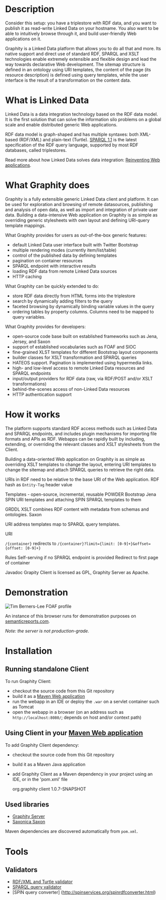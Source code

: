 Description
===========

Consider this setup: you have a triplestore with RDF data, and you want to publish it as read-write Linked Data
on your hostname. You also want to be able to intuitively browse through it, and build user-friendly Web
applications on it.

Graphity is a Linked Data platform that allows you to do all that and more. Its native support and direct use of
standard RDF, SPARQL and XSLT technologies enable extremely extensible and flexible design and lead the way
towards declarative Web development.
The sitemap structure is defined in an ontology using URI templates, the content of the page (its resource
description) is defined using query templates, while the user interface is the result of a transformation on the
content data.

What is Linked Data
===================

Linked Data is a data integration technology based on the RDF data model. It is the first solution that can solve
the information silo problems on a global scale and enable distributed generic Web applications.

RDF data model is graph-shaped and has multiple syntaxes: both XML-based (RDF/XML) and plain-text (Turtle).
[SPARQL 1.1](http://www.w3.org/TR/sparql11-query/) is the latest specification of the RDF query language,
supported by most RDF databases, called triplestores.

Read more about how Linked Data solves data integration: [Reinventing Web applications](../../wiki/Reinventing-Web-applications).

What Graphity does
==================

Graphity is a fully extensible generic Linked Data client and platform. It can be used for exploration and
browsing of remote datasources, publishing and analysis of open data, as well as import and integration of
private user data. Building a data-intensive Web application on Graphity is as simple as overriding generic
stylesheets with own layout and defining URI-query template mappings.

What Graphity provides for users as out-of-the-box generic features:
* default Linked Data user interface built with Twitter Bootstrap
* multiple rendering modes (currently item/list/table)
* control of the published data by defining templates
* pagination on container resources
* SPARQL endpoint with interactive results
* loading RDF data from remote Linked Data sources
* HTTP caching

What Graphity can be quickly extended to do:
* store RDF data directly from HTML forms into the triplestore
* search by dynamically adding filters to the query
* faceted browsing by dynamically binding variable values in the query
* ordering tables by property columns. Columns need to be mapped to query variables.

What Graphity provides for developers:
* open-source code base built on established frameworks such as Jena, Jersey, and Saxon
* support of established vocabularies such as FOAF and SIOC
* fine-grained XLST templates for different Bootstrap layout components
* builder classes for XSLT transformation and SPARQL queries
* HATEOS support. Pagination is implemented using hypermedia links.
* high- and low-level access to remote Linked Data resources and SPARQL endpoints
* input/output providers for RDF data (raw, via RDF/POST and/or XSLT transformations)
* behind-the-scenes access of non-Linked Data resources
* HTTP authentication support

How it works
============

The platform supports standard RDF access methods such as Linked Data and SPARQL endpoints, and includes plugin
mechanisms for importing file formats and APIs as RDF. Webapps can be rapidly built by including, extending, or
overriding the relevant classes and XSLT stylesheets from the Client.

Building a data-oriented Web application on
Graphity is as simple as overriding XSLT templates to change the layout, entering URI templates to change the
sitemap and attach SPARQL queries to retrieve the right data.

URIs in RDF need to be relative to the base URI of the Web application.
RDF hash as `Entity-Tag` header value

Templates - open-source, incremental, reusable
POWDER
Bootstrap
Jena
SPIN
URI templates and attaching SPIN SPARQL templates to them

GRDDL
XSLT combines RDF content with metadata from schemas and ontologies.
Saxon

URI address templates map to SPARQL query templates.

URI

`/{container}` redirects to `/{container}?limit={limit: [0-9]+}&offset={offset: [0-9]+}`

Rules
Self-serving if no SPARQL endpoint is provided
Redirect to first page of container

Javadoc
Grapity Client is licensed as GPL, Graphity Server as Apache.

Demonstration
=============

![Tim Berners-Lee FOAF profile](http://cloud.github.com/downloads/Graphity/graphity-browser/Graphity%20-%20Tim%20Berners-Lee%20%5Bhttp%20%20%20dbpedia.org%20resource%20Tim_Berners-Lee%20-095011.png)

An instance of this browser runs for demonstration purposes on [semanticreports.com](http://semanticreports.com).

_Note: the server is not production-grade._

Installation
============

Running standalone Client
--------------------------

To run Graphity Client:
* checkout the source code from this Git repository
* build it as a [Maven Web application](http://maven.apache.org/guides/mini/guide-webapp.html)
* run the webapp in an IDE or deploy the `.war` on a servlet container such as Tomcat
* open the webapp in a browser (on an address such as `http://localhost:8080/`; depends on host and/or context path)

Using Client in your [Maven Web application](http://maven.apache.org/guides/mini/guide-webapp.html)
-------------------------------------

To add Graphity Client dependency:
* checkout the source code from this Git repository
* build it as a Maven Java application
* add Graphity Client as a Maven dependency in your project using an IDE, or in the 'pom.xml' file

    <dependency>
	<groupId>org.graphity</groupId>
	<artifactId>client</artifactId>
	<version>1.0.7-SNAPSHOT</version>
    </dependency>

Used libraries
--------------

* [Graphity Server](https://github.com/Graphity/graphity-ldp)
* [Saxonica Saxon](http://saxon.sourceforge.net)

Maven dependencies are discovered automatically from `pom.xml`.

Tools
=====

Validators
----------

* [RDF/XML and Turtle validator](http://www.rdfabout.com/demo/validator/)
* [SPARQL query validator](http://sparql.org/query-validator.html)
* [SPIN query converter] (http://spinservices.org/spinrdfconverter.html)